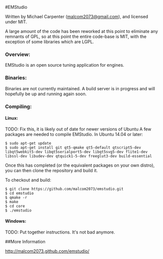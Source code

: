 #EMStudio

Written by Michael Carpenter (malcom2073@gmail.com), and licensed under MIT. 

A large amount of the code has been reworked at this point to eliminate any remnants of GPL, so at this point the entire code-base is MIT, with the exception of some libraries which are LGPL.

### Overview:

EMStudio is an open source tuning application for engines.

### Binaries:

Binaries are not currently maintained. A build server is in progress and will hopefully be up and running again soon.

### Compiling:

#### Linux:

TODO: Fix this, it is likely out of date for newer versions of Ubuntu 
A few packages are needed to compile EMStudio. In Ubuntu 14.04 or later:
```
$ sudo apt-get update
$ sudo apt-get install git qt5-qmake qt5-default qtscript5-dev libqt5webkit5-dev libqt5serialport5-dev libqt5svg5-dev flite1-dev libssl-dev libudev-dev qtquick1-5-dev freeglut3-dev build-essential
```
Once this has completed (or the equivalent packages on your own distro), you can then clone the repository and build it. 

To checkout and build:
```
$ git clone https://github.com/malcom2073/emstudio.git
$ cd emstudio
$ qmake -r
$ make
$ cd core
$ ./emstudio
```

#### Windows:

TODO: Put together instructions. It's not bad anymore.

##More Information

http://malcom2073.github.com/emstudio/
